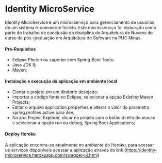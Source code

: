 # Identity MicroService

Identity MicroService é um microsserviço para gerenciamento de usuários de um sistema e-commerce fictício. 
Este microsserviço foi elaborado como parte do trabalho de conclusão da disciplina de Arquitetura de Nuvens do curso de pós-graduação em Arquitetura de Software na PUC Minas.

#### Pré-Requisitos
- Eclipse Photon ou superior com Spring Boot Tools;
- Java JDK 8;
- Maven;

#### Instalação e execução da aplicação em ambiente local
- Clonar o projeto em um diretório desejado;
- Importar o código fonte no Eclipse, selecionar a opção Existing Maven Projects; 
- Editar o arquivo application.properties e alterar o valor do parametro spring.profiles.active para dev;
- Na aba Project Explorer, clicar no projeto com o botão direito do mouse e selecionar a opção run ou debug, Spring Boot Applications;

#### Deploy Heroku

A aplicação encontra-se atualmente no ambiente do Heroku, para acessar os serviços disponiveis acessar a aplicação através do link 
(https://identity-microservice.herokuapp.com/swagger-ui.html)


